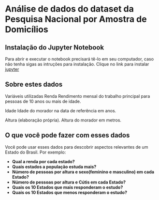 # Análise de dados do dataset da Pesquisa Nacional por Amostra de Domicílios

## **Instalação do Jupyter Notebook**
Para abrir e executar o notebook precisará tê-lo em seu computador, caso não tenha sigas as intruções para instalação.
Clique no link para instalar <a href="https://jupyter.org/install">jupyter</a>

## **Sobre estes dados**

Variáveis utilizadas
Renda
Rendimento mensal do trabalho principal para pessoas de 10 anos ou mais de idade.

Idade
Idade do morador na data de referência em anos.

Altura (elaboração própria).
Altura do morador em metros.

## **O que você pode fazer com esses dados**
Você pode usar esses dados para descobrir aspectos relevantes de um Estado do Brasil. Por exemplo:

- **Qual a renda por cada estado?**
- **Quais estados a população estuda mais?**
- **Número de pessoas por altura e sexo(feminino e masculino) em cada Estado?**
- **Número de pessoas por altura e Cútis em cada Estado?**
- **Quais os 10 Estados que mais responderam o estudo?** 
- **Quais os 10 Estados que menos responderam o estudo?**
